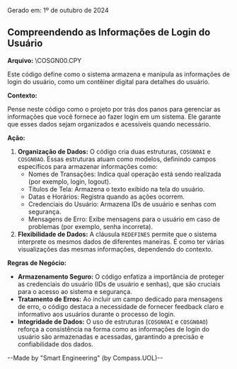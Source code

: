 Gerado em: 1º de outubro de 2024

##  Compreendendo as Informações de Login do Usuário

**Arquivo:**  \COSGN00.CPY

Este código define como o sistema armazena e manipula as informações de login do usuário, como um contêiner digital para detalhes do usuário.

**Contexto:**

Pense neste código como o projeto por trás dos panos para gerenciar as informações que você fornece ao fazer login em um sistema. Ele garante que esses dados sejam organizados e acessíveis quando necessário.

**Ação:**

1. **Organização de Dados:** O código cria duas estruturas, `COSGN0AI` e `COSGN0AO`. Essas estruturas atuam como modelos, definindo campos específicos para armazenar informações como:
    -  Nomes de Transações: Indica qual operação está sendo realizada (por exemplo, login, logout).
    -  Títulos de Tela: Armazena o texto exibido na tela do usuário.
    -  Datas e Horários: Registra quando as ações ocorrem.
    -  Credenciais do Usuário: Armazena IDs de usuário e senhas com segurança.
    -  Mensagens de Erro: Exibe mensagens para o usuário em caso de problemas (por exemplo, senha incorreta). 
2. **Flexibilidade de Dados:** A cláusula `REDEFINES` permite que o sistema interprete os mesmos dados de diferentes maneiras. É como ter várias visualizações das mesmas informações, dependendo do contexto.

**Regras de Negócio:**

* **Armazenamento Seguro:** O código enfatiza a importância de proteger as credenciais do usuário (IDs de usuário e senhas), que são cruciais para o acesso ao sistema e segurança.
* **Tratamento de Erros:** Ao incluir um campo dedicado para mensagens de erro, o código destaca a necessidade de fornecer feedback claro e informativo aos usuários durante o processo de login.
* **Integridade de Dados:** O uso de estruturas (`COSGN0AI` e `COSGN0AO`) reforça a consistência na forma como as informações de login do usuário são armazenadas e acessadas, garantindo a precisão e confiabilidade dos dados.

--Made by "Smart Engineering" (by Compass.UOL)--